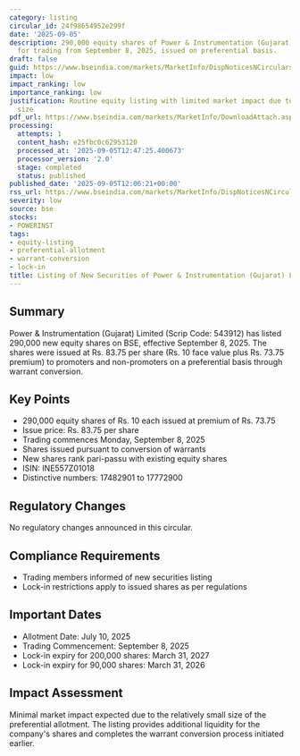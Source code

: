 ```yaml
---
category: listing
circular_id: 24f98654952e299f
date: '2025-09-05'
description: 290,000 equity shares of Power & Instrumentation (Gujarat) Limited listed
  for trading from September 8, 2025, issued on preferential basis.
draft: false
guid: https://www.bseindia.com/markets/MarketInfo/DispNoticesNCirculars.aspx?Noticeid={8F6675CA-AA89-4B0D-AB27-EF3F2DF18585}&noticeno=20250905-17&dt=09/05/2025&icount=17&totcount=30&flag=0
impact: low
impact_ranking: low
importance_ranking: low
justification: Routine equity listing with limited market impact due to small issue
  size
pdf_url: https://www.bseindia.com/markets/MarketInfo/DownloadAttach.aspx?id=20250905-17&attachedId=
processing:
  attempts: 1
  content_hash: e25fbc0c62953120
  processed_at: '2025-09-05T12:47:25.400673'
  processor_version: '2.0'
  stage: completed
  status: published
published_date: '2025-09-05T12:06:21+00:00'
rss_url: https://www.bseindia.com/markets/MarketInfo/DispNoticesNCirculars.aspx?Noticeid={8F6675CA-AA89-4B0D-AB27-EF3F2DF18585}&noticeno=20250905-17&dt=09/05/2025&icount=17&totcount=30&flag=0
severity: low
source: bse
stocks:
- POWERINST
tags:
- equity-listing
- preferential-allotment
- warrant-conversion
- lock-in
title: Listing of New Securities of Power & Instrumentation (Gujarat) Limited
---
```


## Summary

Power & Instrumentation (Gujarat) Limited (Scrip Code: 543912) has listed 290,000 new equity shares on BSE, effective September 8, 2025. The shares were issued at Rs. 83.75 per share (Rs. 10 face value plus Rs. 73.75 premium) to promoters and non-promoters on a preferential basis through warrant conversion.

## Key Points

- 290,000 equity shares of Rs. 10 each issued at premium of Rs. 73.75
- Issue price: Rs. 83.75 per share
- Trading commences Monday, September 8, 2025
- Shares issued pursuant to conversion of warrants
- New shares rank pari-passu with existing equity shares
- ISIN: INE557Z01018
- Distinctive numbers: 17482901 to 17772900

## Regulatory Changes

No regulatory changes announced in this circular.

## Compliance Requirements

- Trading members informed of new securities listing
- Lock-in restrictions apply to issued shares as per regulations

## Important Dates

- Allotment Date: July 10, 2025
- Trading Commencement: September 8, 2025
- Lock-in expiry for 200,000 shares: March 31, 2027
- Lock-in expiry for 90,000 shares: March 31, 2026

## Impact Assessment

Minimal market impact expected due to the relatively small size of the preferential allotment. The listing provides additional liquidity for the company's shares and completes the warrant conversion process initiated earlier.